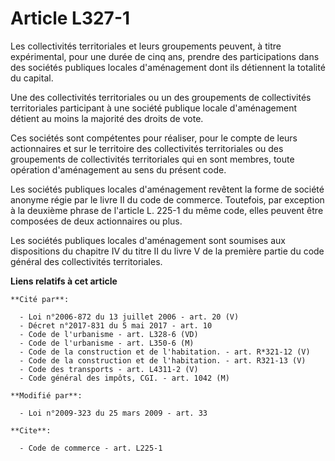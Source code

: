 # Article L327-1

Les collectivités territoriales et leurs groupements peuvent, à titre expérimental, pour une durée de cinq ans, prendre des
participations dans des sociétés publiques locales d'aménagement dont ils détiennent la totalité du capital. 

Une des collectivités territoriales ou un des groupements de collectivités territoriales participant à une société publique
locale d'aménagement détient au moins la majorité des droits de vote. 

Ces sociétés sont compétentes pour réaliser, pour le compte de leurs actionnaires et sur le territoire des collectivités
territoriales ou des groupements de collectivités territoriales qui en sont membres, toute opération d'aménagement au sens du
présent code. 

Les sociétés publiques locales d'aménagement revêtent la forme de société anonyme régie par le livre II du code de commerce.
Toutefois, par exception à la deuxième phrase de l'article L. 225-1 du même code, elles peuvent être composées de deux
actionnaires ou plus. 

Les sociétés publiques locales d'aménagement sont soumises aux dispositions du chapitre IV du titre II du livre V de la
première partie du code général des collectivités territoriales.

**Liens relatifs à cet article**

	**Cité par**:

	  - Loi n°2006-872 du 13 juillet 2006 - art. 20 (V)
	  - Décret n°2017-831 du 5 mai 2017 - art. 10
	  - Code de l'urbanisme - art. L328-6 (VD)
	  - Code de l'urbanisme - art. L350-6 (M)
	  - Code de la construction et de l'habitation. - art. R*321-12 (V)
	  - Code de la construction et de l'habitation. - art. R321-13 (V)
	  - Code des transports - art. L4311-2 (V)
	  - Code général des impôts, CGI. - art. 1042 (M)

	**Modifié par**:

	  - Loi n°2009-323 du 25 mars 2009 - art. 33

	**Cite**:

	  - Code de commerce - art. L225-1
